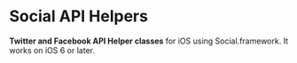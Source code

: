 Social API Helpers
======================

**Twitter and Facebook API Helper classes** for iOS using Social.framework. It works on iOS 6 or later.
